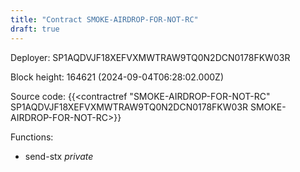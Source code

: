 ```yaml
---
title: "Contract SMOKE-AIRDROP-FOR-NOT-RC"
draft: true
---
```

Deployer: SP1AQDVJF18XEFVXMWTRAW9TQ0N2DCN0178FKW03R


 



Block height: 164621 (2024-09-04T06:28:02.000Z)

Source code: {{<contractref "SMOKE-AIRDROP-FOR-NOT-RC" SP1AQDVJF18XEFVXMWTRAW9TQ0N2DCN0178FKW03R SMOKE-AIRDROP-FOR-NOT-RC>}}

Functions:

* send-stx _private_
